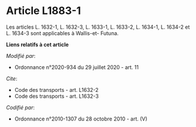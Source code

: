 # Article L1883-1

Les articles L. 1632-1, L. 1632-3, L. 1633-1, L. 1633-2, L. 1634-1, L. 1634-2 et L. 1634-3 sont applicables à Wallis-et-
Futuna.

**Liens relatifs à cet article**

_Modifié par_:

  - Ordonnance n°2020-934 du 29 juillet 2020 - art. 11

_Cite_:

  - Code des transports - art. L1632-2
  - Code des transports - art. L1632-3

_Codifié par_:

  - Ordonnance n°2010-1307 du 28 octobre 2010 - art. (V)
